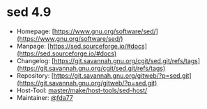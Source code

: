 # sed 4.9
  - Homepage: [https://www.gnu.org/software/sed/](https://www.gnu.org/software/sed/)
  - Manpage: [https://sed.sourceforge.io/#docs](https://sed.sourceforge.io/#docs)
  - Changelog: [https://git.savannah.gnu.org/cgit/sed.git/refs/tags](https://git.savannah.gnu.org/cgit/sed.git/refs/tags)
  - Repository: [https://git.savannah.gnu.org/gitweb/?p=sed.git](https://git.savannah.gnu.org/gitweb/?p=sed.git)
  - Host-Tool: [master/make/host-tools/sed-host/](https://github.com/Freetz-NG/freetz-ng/tree/master/make/host-tools/sed-host/)
  - Maintainer: [@fda77](https://github.com/fda77)

